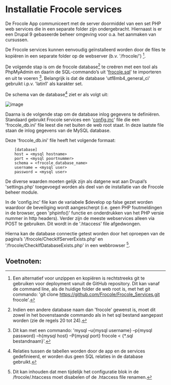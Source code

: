 # Installatie Frocole services

De Frocole App communiceert met de server doormiddel van een set PHP web services die in een separate folder zijn ondergebracht. Hiernaast is er een Drupal 9 gebaseerde beheer omgeving voor o.a. het aanmaken van cursussen.

De Frocole services kunnen eenvoudig geïnstalleerd worden door de files te kopiëren in een separate folder op de webserver (b.v. '/frocole/') [^1].

De volgende stap is om de frocole database[^2] te creëren met een tool als PhpMyAdmin en daarin de SQL-commando’s uit '[frocole.sql](frocole.sql)' te importeren en uit te voeren [^3]. Belangrijk is dat de database 'utf8mb4_general_ci' gebruikt i.p.v. 'latin1' als karakter set.

De schema van de database[^4] ziet er als volgt uit:

![image](https://user-images.githubusercontent.com/1768983/158581828-458b9e97-6100-4049-a242-f5051a3e11aa.png)

Daarna is de volgende stap om de database inlog gegevens te definiëren. Standaard gebruikt Frocole services een '[config.inc](https://github.com/Frocole/Frocole_Services/blob/master/config.inc)' file die een 'frocole_db.ini' file leest die net buiten de web root staat. In deze laatste file staan de inlog gegevens van de MySQL database.

Deze 'frocole_db.ini' file heeft het volgende formaat:

```
    [database]
    host = <mysql hostname>
    port = <mysql poortnummer>
    schema = <frocole_database_name>
    username = <mysql user>
    password = <mysql user>
```
 
De diverse waarden moeten gelijk zijn als datgene wat aan Drupal’s 'settings.php' toegevoegd worden als deel van de installatie van de Frocole beheer module.

In de 'config.inc' file kan de variabele $develop op false gezet worden waardoor de beveiliging wordt aangescherpt (i.e. geen PHP foutmeldingen in de browser, geen 'phpinfo()' functie en onderdrukken van het PHP versie nummer in http headers). Verder zijn de meeste webservices alleen via POST te gebruiken. Dit wordt in de '.htaccess' file afgedwongen.

Hierna kan de database connectie getest worden door het oproepen van de pagina’s '/frocole/CheckIfServerExists.php' en '/frocole/CheckIfDatabaseExists.php' in een webbrowser [^5].

## Voetnoten:
[^1]: Een alternatief voor unzippen en kopiëren is rechtstreeks git te gebruiken voor deployment vanuit de GitHub repository. Dit kan vanaf de command line, als de huidige folder de web root is, met het git commando: 'git clone https://github.com/Frocole/Frocole_Services.git frocole'.
[^2]: Indien een andere database naam dan 'frocole' gewenst is, moet dit zowel in het bovenstaande commando als in het sql bestand aangepast worden (zie de regels 20 tot 24).
[^3]: Dit kan met een commando: 'mysql –u{mysql username} –p{mysql password} –h{mysql host} –P{mysql port} frocole < {*.sql bestandnaam}'.
[^4]: Relaties tussen de tabellen worden door de app en de services gedefinieerd, er worden dus geen SQL relaties in de database gebruikt.
[^5]: Dit kan inhouden dat men tijdelijk het <LimitExcept POST> configuratie blok in de /frocole/.htaccess moet disabelen of de .htaccess file renamen.
